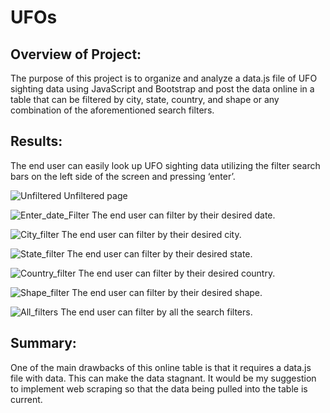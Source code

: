 # UFOs

## Overview of Project: 
The purpose of this project is to organize and analyze a data.js file of UFO sighting data using JavaScript and Bootstrap and post the data online in a table that can be filtered by city, state, country, and shape or any combination of the aforementioned search filters.   

## Results:
The end user can easily look up UFO sighting data utilizing the filter search bars on the left side of the screen and pressing ‘enter’. 

![Unfiltered]( https://github.com/adecoste2/UFOs/blob/main/images/Unfiltered.png?raw=true)
Unfiltered page


![Enter_date_Filter](https://github.com/adecoste2/UFOs/blob/main/images/Enter_date_Filter.png?raw=true)
The end user can filter by their desired date.


![City_filter]( https://github.com/adecoste2/UFOs/blob/main/images/City_filter.png?raw=true)
The end user can filter by their desired city.


![State_filter]( https://github.com/adecoste2/UFOs/blob/main/images/State_filter.png?raw=true)
The end user can filter by their desired state.


![Country_filter]( https://github.com/adecoste2/UFOs/blob/main/images/Country_filter.png?raw=true)
The end user can filter by their desired country.


![Shape_filter]( https://github.com/adecoste2/UFOs/blob/main/images/Shape_filter.png?raw=true)
The end user can filter by their desired shape.


![All_filters]( https://github.com/adecoste2/UFOs/blob/main/images/All_filters.png?raw=true)
The end user can filter by all the search filters.

## Summary:
One of the main drawbacks of this online table is that it requires a data.js file with data. This can make the data stagnant. It would be my suggestion to implement web scraping so that the data being pulled into the table is current. 


